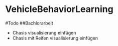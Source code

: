 # VehicleBehaviorLearning

#Todo
##Bachlorarbeit
- Chasis visualisierung einfügen
- Chasis mit Reifen visualisierung einfügen
